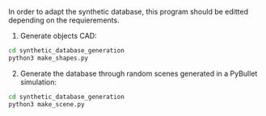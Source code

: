 In order to adapt the synthetic database, this program should be editted depending on the requierements.

1. Generate objects CAD:
```bash
cd synthetic_database_generation
python3 make_shapes.py
```

2. Generate the database through random scenes generated in a PyBullet simulation:
```bash
cd synthetic_database_generation
python3 make_scene.py
```
